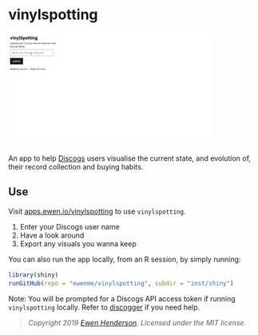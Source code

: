 
<!-- README.md is generated from README.Rmd. Please edit that file -->

# vinylspotting

![vinylspotting](vinyspotting_preview.gif)

An app to help [Discogs](https://www.discogs.com) users visualise the
current state, and evolution of, their record collection and buying
habits.

## Use

Visit [apps.ewen.io/vinylspotting](https://apps.ewen.io/vinylspotting/)
to use `vinylspotting`.

1.  Enter your Discogs user name
2.  Have a look around
3.  Export any visuals you wanna keep

You can also run the app locally, from an R session, by simply running:

``` r
library(shiny)
runGitHub(repo = "ewenme/vinylspotting", subdir = "inst/shiny")
```

Note: You will be prompted for a Discogs API access token if running
`vinylspotting` locally. Refer to
[discogger](https://github.com/ewenme/discogger) if you need help.

> *Copyright 2019 [Ewen Henderson](http://ewen.io/). Licensed under the
> MIT license.*
